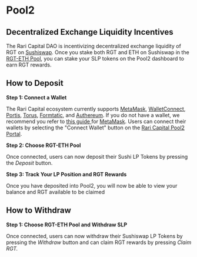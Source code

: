# Pool2

## Decentralized Exchange Liquidity Incentives

The Rari Capital DAO is incentivizing decentralized exchange liquidity of RGT on [Sushiswap](https://sushi.com). Once you stake both RGT and ETH on Sushiswap in the [RGT-ETH Pool](https://app.sushi.com/add/ETH/0xd291e7a03283640fdc51b121ac401383a46cc623), you can stake your SLP tokens on the Pool2 dashboard to earn RGT rewards.

## How to Deposit

**Step 1: Connect a Wallet**

The Rari Capital ecosystem currently supports [MetaMask](https://metamask.io), [WalletConnect](https://walletconnect.org), [Portis](https://portis.io), [Torus](https://tor.us/), [Formtatic](https://fortmatic.com/), and [Authereum](https://authereum.com/). If you do not have a wallet, we recommend you refer to [this guide ](https://metamask.zendesk.com/hc/en-us/articles/360015489531-Getting-Started-With-MetaMask-Part-1)for [MetaMask](https://Metamask.io). Users can connect their wallets by selecting the "Connect Wallet" button on the [Rari Capital Pool2 Portal](https://app.rari.capital/Pool2).

**Step 2: Choose RGT-ETH Pool**

Once connected, users can now deposit their Sushi LP Tokens by pressing the _Deposit_ button.

**Step 3: Track Your LP Position and RGT Rewards**

Once you have deposited into Pool2, you will now be able to view your balance and RGT available to be claimed

## How to Withdraw

**Step 1: Choose RGT-ETH Pool and Withdraw SLP**

Once connected, users can now withdraw their Sushiswap LP Tokens by pressing the _Withdraw_ button and can claim RGT rewards by pressing _Claim RGT._

